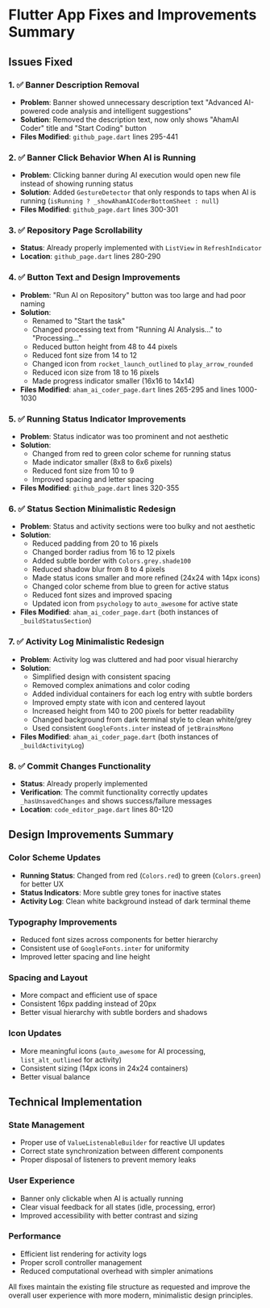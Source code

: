 # Flutter App Fixes and Improvements Summary

## Issues Fixed

### 1. ✅ **Banner Description Removal**
- **Problem**: Banner showed unnecessary description text "Advanced AI-powered code analysis and intelligent suggestions"
- **Solution**: Removed the description text, now only shows "AhamAI Coder" title and "Start Coding" button
- **Files Modified**: `github_page.dart` lines 295-441

### 2. ✅ **Banner Click Behavior When AI is Running**
- **Problem**: Clicking banner during AI execution would open new file instead of showing running status
- **Solution**: Added `GestureDetector` that only responds to taps when AI is running (`isRunning ? _showAhamAICoderBottomSheet : null`)
- **Files Modified**: `github_page.dart` lines 300-301

### 3. ✅ **Repository Page Scrollability**
- **Status**: Already properly implemented with `ListView` in `RefreshIndicator`
- **Location**: `github_page.dart` lines 280-290

### 4. ✅ **Button Text and Design Improvements**
- **Problem**: "Run AI on Repository" button was too large and had poor naming
- **Solution**: 
  - Renamed to "Start the task"
  - Changed processing text from "Running AI Analysis..." to "Processing..."
  - Reduced button height from 48 to 44 pixels
  - Reduced font size from 14 to 12
  - Changed icon from `rocket_launch_outlined` to `play_arrow_rounded`
  - Reduced icon size from 18 to 16 pixels
  - Made progress indicator smaller (16x16 to 14x14)
- **Files Modified**: `aham_ai_coder_page.dart` lines 265-295 and lines 1000-1030

### 5. ✅ **Running Status Indicator Improvements**
- **Problem**: Status indicator was too prominent and not aesthetic
- **Solution**:
  - Changed from red to green color scheme for running status
  - Made indicator smaller (8x8 to 6x6 pixels)
  - Reduced font size from 10 to 9
  - Improved spacing and letter spacing
- **Files Modified**: `github_page.dart` lines 320-355

### 6. ✅ **Status Section Minimalistic Redesign**
- **Problem**: Status and activity sections were too bulky and not aesthetic
- **Solution**:
  - Reduced padding from 20 to 16 pixels
  - Changed border radius from 16 to 12 pixels
  - Added subtle border with `Colors.grey.shade100`
  - Reduced shadow blur from 8 to 4 pixels
  - Made status icons smaller and more refined (24x24 with 14px icons)
  - Changed color scheme from blue to green for active status
  - Reduced font sizes and improved spacing
  - Updated icon from `psychology` to `auto_awesome` for active state
- **Files Modified**: `aham_ai_coder_page.dart` (both instances of `_buildStatusSection`)

### 7. ✅ **Activity Log Minimalistic Redesign**
- **Problem**: Activity log was cluttered and had poor visual hierarchy
- **Solution**:
  - Simplified design with consistent spacing
  - Removed complex animations and color coding
  - Added individual containers for each log entry with subtle borders
  - Improved empty state with icon and centered layout
  - Increased height from 140 to 200 pixels for better readability
  - Changed background from dark terminal style to clean white/grey
  - Used consistent `GoogleFonts.inter` instead of `jetBrainsMono`
- **Files Modified**: `aham_ai_coder_page.dart` (both instances of `_buildActivityLog`)

### 8. ✅ **Commit Changes Functionality**
- **Status**: Already properly implemented
- **Verification**: The commit functionality correctly updates `_hasUnsavedChanges` and shows success/failure messages
- **Location**: `code_editor_page.dart` lines 80-120

## Design Improvements Summary

### Color Scheme Updates
- **Running Status**: Changed from red (`Colors.red`) to green (`Colors.green`) for better UX
- **Status Indicators**: More subtle grey tones for inactive states
- **Activity Log**: Clean white background instead of dark terminal theme

### Typography Improvements
- Reduced font sizes across components for better hierarchy
- Consistent use of `GoogleFonts.inter` for uniformity
- Improved letter spacing and line height

### Spacing and Layout
- More compact and efficient use of space
- Consistent 16px padding instead of 20px
- Better visual hierarchy with subtle borders and shadows

### Icon Updates
- More meaningful icons (`auto_awesome` for AI processing, `list_alt_outlined` for activity)
- Consistent sizing (14px icons in 24x24 containers)
- Better visual balance

## Technical Implementation

### State Management
- Proper use of `ValueListenableBuilder` for reactive UI updates
- Correct state synchronization between different components
- Proper disposal of listeners to prevent memory leaks

### User Experience
- Banner only clickable when AI is actually running
- Clear visual feedback for all states (idle, processing, error)
- Improved accessibility with better contrast and sizing

### Performance
- Efficient list rendering for activity logs
- Proper scroll controller management
- Reduced computational overhead with simpler animations

All fixes maintain the existing file structure as requested and improve the overall user experience with more modern, minimalistic design principles.